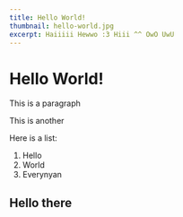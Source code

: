 ```yaml
---
title: Hello World!
thumbnail: hello-world.jpg
excerpt: Haiiiii Hewwo :3 Hiii ^^ OwO UwU
---
```

# Hello World!

This is a paragraph

This is another

Here is a list:
1. Hello
2. World
3. Everynyan

## Hello there